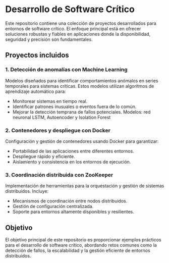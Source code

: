 # Desarrollo de Software Crítico

Este repositorio contiene una colección de proyectos desarrollados para entornos de software crítico. El enfoque principal está en ofrecer soluciones robustas y fiables en aplicaciones donde la disponibilidad, seguridad y precisión son fundamentales.

## Proyectos incluidos

### 1. Detección de anomalías con Machine Learning
Modelos diseñados para identificar comportamientos anómalos en series temporales para sistemas críticas. Estos modelos utilizan algoritmos de aprendizaje automático para:
- Monitorear sistemas en tiempo real.
- Identificar patrones inusuales o eventos fuera de lo común.
- Mejorar la detección temprana de fallos potenciales.
Modelos: red neuronal LSTM, Autoencoder y Isolation Forest 

### 2. Contenedores y despliegue con Docker
Configuración y gestión de contenedores usando Docker para garantizar:
- Portabilidad de las aplicaciones entre diferentes entornos.
- Despliegue rápido y eficiente.
- Aislamiento y consistencia en los entornos de ejecución.

### 3. Coordinación distribuida con ZooKeeper
Implementación de herramientas para la orquestación y gestión de sistemas distribuidos. Incluye:
- Mecanismos de coordinación entre nodos distribuidos.
- Gestión de configuración centralizada.
- Soporte para entornos altamente disponibles y resilientes.

## Objetivo
El objetivo principal de este repositorio es proporcionar ejemplos prácticos para el desarrollo de software crítico, abordando retos comunes como la detección de fallos, la escalabilidad y la gestión eficiente de entornos distribuidos.
